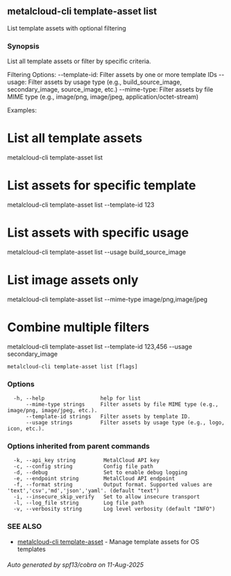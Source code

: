 ## metalcloud-cli template-asset list

List template assets with optional filtering

### Synopsis

List all template assets or filter by specific criteria.

Filtering Options:
  --template-id: Filter assets by one or more template IDs
  --usage: Filter assets by usage type (e.g., build_source_image, secondary_image, source_image, etc.)
  --mime-type: Filter assets by file MIME type (e.g., image/png, image/jpeg, application/octet-stream)

Examples:
  # List all template assets
  metalcloud-cli template-asset list

  # List assets for specific template
  metalcloud-cli template-asset list --template-id 123

  # List assets with specific usage
  metalcloud-cli template-asset list --usage build_source_image

  # List image assets only
  metalcloud-cli template-asset list --mime-type image/png,image/jpeg

  # Combine multiple filters
  metalcloud-cli template-asset list --template-id 123,456 --usage secondary_image

```
metalcloud-cli template-asset list [flags]
```

### Options

```
  -h, --help                  help for list
      --mime-type strings     Filter assets by file MIME type (e.g., image/png, image/jpeg, etc.).
      --template-id strings   Filter assets by template ID.
      --usage strings         Filter assets by usage type (e.g., logo, icon, etc.).
```

### Options inherited from parent commands

```
  -k, --api_key string         MetalCloud API key
  -c, --config string          Config file path
  -d, --debug                  Set to enable debug logging
  -e, --endpoint string        MetalCloud API endpoint
  -f, --format string          Output format. Supported values are 'text','csv','md','json','yaml'. (default "text")
  -i, --insecure_skip_verify   Set to allow insecure transport
  -l, --log_file string        Log file path
  -v, --verbosity string       Log level verbosity (default "INFO")
```

### SEE ALSO

* [metalcloud-cli template-asset](metalcloud-cli_template-asset.md)	 - Manage template assets for OS templates

###### Auto generated by spf13/cobra on 11-Aug-2025
